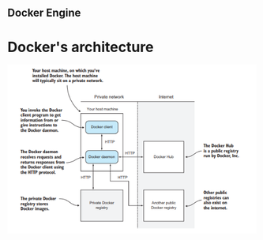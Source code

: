 ## Docker Engine

# Docker's architecture

![alt text](https://github.com/PatrickSampaio/patrick-studies/blob/master/images/Screenshot%20from%202018-03-09%2009-27-01.png)
